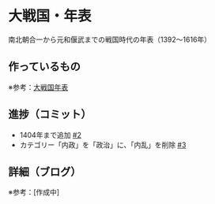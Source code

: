 # 大戦国・年表

南北朝合一から元和偃武までの戦国時代の年表（1392〜1616年）

## 作っているもの

※参考：[大戦国年表](https://dai-sengoku-nenpyo.vercel.app/)

## 進捗（コミット）

- 1404年まで追加 [#2](https://github.com/ryo-i/dai-sengoku-nenpyo/issues/2)
- カテゴリー「内政」を「政治」に、「内乱」を削除 [#3](https://github.com/ryo-i/dai-sengoku-nenpyo/issues/3)

## 詳細（ブログ）

※参考：[作成中]